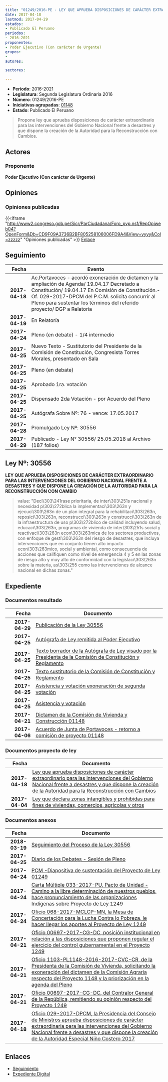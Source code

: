 ```yaml
---
title: "01249/2016-PE - LEY QUE APRUEBA DISPOSICIONES DE CARÁCTER EXTRAORDINARIO PARA LAS INTERVENCIONES DEL GOBIERNO NACIONAL FRENTE A DESASTRES Y QUE DISPONE LA CREACIÓN DE LA AUTORIDAD PARA LA RECONSTRUCCIÓN CON CAMBIOS"
date: 2017-04-18
lastmod: 2017-04-29
estados:
- Publicado El Peruano
periodos:
- 2016-2021
proponentes:
- Poder Ejecutivo (Con carácter de Urgente)
grupos:
- 
autores:

sectores:

---
```

- **Periodo**: 2016-2021
- **Legislatura**: Segunda Legislatura Ordinaria 2016
- **Número**: 01249/2016-PE
- **Iniciativas agrupadas**: [01148](../../01100/01148)
- **Estado**: Publicado El Peruano

> Propone ley que aprueba disposiciones de carácter extraordinario para las intervenciones del Gobierno Nacional frente a desastres y que dispone la creación de la Autoridad para la Reconstrucción con Cambios.


## Actores

### Proponente

**Poder Ejecutivo (Con carácter de Urgente)**

## Opiniones

### Opiniones publicadas

{{<iframe "http://www2.congreso.gob.pe/Sicr/ParCiudadana/Foro_pvp.nsf/RepOpiweb04?OpenForm&Db=CD9F09A3736B2BF805258106006FD9A4&View=yyyy&Col=zzzzz" "Opiniones publicadas" >}}
[Enlace](http://www2.congreso.gob.pe/Sicr/ParCiudadana/Foro_pvp.nsf/RepOpiweb04?OpenForm&Db=CD9F09A3736B2BF805258106006FD9A4&View=yyyy&Col=zzzzz)


## Seguimiento

| Fecha | Evento |
|------:|--------|
| **2017-04-18** | Ac.Portavoces - acordó exoneración de dictamen y la ampliación de Agenda/ 19.04.17 Decretado a Constitución/ 19.04.17 En Comisión de Constitución.- Of. 029-2017-DPCM del P.C.M. solicita concurrir al Pleno para sustentar los términos del referido proyecto/ DGP a Relatoría |
| **2017-04-19** | En Relatoría |
| **2017-04-24** | Pleno (en debate) - 1/4 intermedio |
| **2017-04-25** | Nuevo Texto - Sustitutorio del Presidente de la Comisión de Constitución, Congresista Torres Morales, presentado en Sala |
| **2017-04-25** | Pleno (en debate) |
| **2017-04-25** | Aprobado 1ra. votación |
| **2017-04-25** | Dispensado 2da Votación - por Acuerdo del Pleno |
| **2017-04-25** | Autógrafa Sobre Nº: 76 - vence: 17.05.2017 |
| **2017-04-28** | Promulgado Ley Nº: 30556 |
| **2017-04-29** | Publicado - Ley N° 30556/ 25.05.2018 al Archivo (187 folios) |

## Ley Nº: 30556

**LEY QUE APRUEBA DISPOSICIONES DE CARÁCTER EXTRAORDINARIO PARA LAS INTERVENCIONES DEL GOBIERNO NACIONAL FRENTE A DESASTRES Y QUE DISPONE LA CREACIÓN DE LA AUTORIDAD PARA LA RECONSTRUCCIÓN CON CAMBIO**

> value: "Decl\303\241rase prioritaria, de inter\303\251s nacional y necesidad p\303\272blica la implementaci\303\263n y ejecuci\303\263n de un plan integral para la rehabilitaci\303\263n, reposici\303\263n, reconstrucci\303\263n y construcci\303\263n de la infraestructura de uso p\303\272blico de calidad incluyendo salud, educaci\303\263n, programas de vivienda de inter\303\251s social y reactivaci\303\263n econ\303\263mica de los sectores productivos, con enfoque de gesti\303\263n del riesgo de desastres, que incluya intervenciones que en conjunto tienen alto impacto econ\303\263mico, social y ambiental, como consecuencia de acciones que califiquen como nivel de emergencia 4 y 5 en las zonas de riesgo alto y muy alto de conformidad con la legislaci\303\263n sobre la materia, as\303\255 como las intervenciones de alcance nacional en dichas zonas."


## Expediente

### Documentos resultado

| Fecha | Documento |
|------:|-----------|
| **2017-04-29** | [Publicación de la Ley 30556](http://www.leyes.congreso.gob.pe/Documentos/2016_2021/ADLP/Normas_Legales/30556-LEY.pdf) |
| **2017-04-25** | [Autógrafa de Ley remitida al Poder Ejecutivo](http://www.leyes.congreso.gob.pe/Documentos/2016_2021/Autografas/Ley_y_de_Resolucion_Legislativa/AU0124920170425.pdf) |
| **2017-04-25** | [Texto borrador de la Autógrafa de Ley visado por la Presidenta de la Comisión de Constitución y Reglamento](http://www.leyes.congreso.gob.pe/Documentos/2016_2021/Texto_Borrador_de_Autografa/BAU0124820170425.pdf) |
| **2017-04-25** | [Texto sustitutorio de la Comisión de Constitución y Reglamento](http://www.leyes.congreso.gob.pe/Documentos/2016_2021/Texto_Sustitutorio/Proyectos_de_Ley/TS0124920170425..pdf) |
| **2017-04-25** | [Asistencia y votación exoneración de segunda votación](http://www.leyes.congreso.gob.pe/Documentos/2016_2021/Asistencia_y_Votacion/Proyectos_de_Ley/Exoneracion_de_Segunda_Votacion/EV0124920170425.pdf) |
| **2017-04-25** | [Asistencia y votación](http://www.leyes.congreso.gob.pe/Documentos/2016_2021/Asistencia_y_Votacion/Proyectos_de_Ley/AV0124920170425.pdf) |
| **2017-04-21** | [Dictamen de la Comisión de Vivienda y Construcción 01148](http://www.leyes.congreso.gob.pe/Documentos/2016_2021/Dictamenes/Proyectos_de_Ley/01148DC24MAY20170421..pdf) |
| **2017-04-06** | [Acuerdo de Junta de Portavoces - retorno a comisión de proyecto 01148](http://www.leyes.congreso.gob.pe/Documentos/2016_2021/Acuerdos/Junta_Portavoces/AJP0114820170406.pdf) |

### Documentos proyecto de ley

| Fecha | Documento |
|------:|-----------|
| **2017-04-18** | [Ley que aprueba disposiciones de carácter extraordinario para las intervenciones del Gobierno Nacional frente a desastres y que dispone la creación de la Autoridad para la Reconstrucción con Cambios](http://www.leyes.congreso.gob.pe/Documentos/2016_2021/Proyectos_de_Ley_y_de_Resoluciones_Legislativas/PL0124920170418.D.pdf) |
| **2017-04-04** | [Ley que declara zonas intangibles y prohibidas para fines de viviendas, comercios, agrícolas y otros](http://www.leyes.congreso.gob.pe/Documentos/2016_2021/Proyectos_de_Ley_y_de_Resoluciones_Legislativas/PL00114820170404.-.pdf) |

### Documentos anexos

| Fecha | Documento |
|------:|-----------|
| **2018-03-19** | [Seguimiento del Proceso de la Ley 30556](http://www.leyes.congreso.gob.pe/Documentos/2016_2021/Seguimiento_de_Proyectos_de_Ley/01148PL20180319.pdf) |
| **2017-04-25** | [Diario de los Debates - Sesión de Pleno](http://www2.congreso.gob.pe/Sicr/DiarioDebates/Publicad.nsf/SesionesPleno/05256D6E0073DFE90525810D0074BD43/$FILE/SLO-2016-7A.pdf) |
| **2017-04-24** | [PCM -Diapositiva de sustentación del Proyecto de Ley 01249](http://www.leyes.congreso.gob.pe/Documentos/2016_2021/Investidura_del_Consejo_de_Ministros/Exposicion_de_Ministros/Presidencia/PCM-0124920170424.pdf) |
| **2017-04-24** | [Carta Múltiple 033-2017-PU, Pacto de Unidad - Camino a la libre determinación de nuestros pueblos, hace pronunciamiento de las organizaciones Indígenas sobre Proyecto de Ley 1249](http://www.leyes.congreso.gob.pe/Documentos/2016_2021/Oficios/Otras_Instituciones/CARTA-MULTIPLE-033-2017-PU.pdf) |
| **2017-04-24** | [Oficio 068-2017-MCLCP-MN, la Mesa de Concertación para la Lucha Contra lo Pobreza, le hacer llegar los aportes al Proyecto de Ley 1249](http://www.leyes.congreso.gob.pe/Documentos/2016_2021/Oficios/Otras_Instituciones/OFICIO-068-2017-MCLCP-MN.pdf) |
| **2017-04-21** | [Oficio 00697-2017-CG-DC, posición institucional en relación a las disposiciones que proponen regular el ejercicio del control gubernamental en el Proyecto 1249](http://www.leyes.congreso.gob.pe/Documentos/2016_2021/Oficios/Otras_Instituciones/OFICIO-006697-2017-CG-DC.pdf) |
| **2017-04-21** | [Oficio 1103-PL1148-2016-2017-CVC-CR, de la Presidenta de la Comisión de Vivienda, solicitando la exoneración del dictamen de la Comisión Agraria respecto del Proyecto 1148 y la priorización en la agenda del Pleno](http://www.leyes.congreso.gob.pe/Documentos/2016_2021/Oficios/Comisiones_Ordinarias/OFICIO-1103-PL1148-2016-2017-CVC-CR.pdf) |
| **2017-04-21** | [Oficio 00697-2017-CG-DC, del Contralor General de la República, remitiendo su opinión respecto del Proyecto 1249](http://www.leyes.congreso.gob.pe/Documentos/2016_2021/Oficios/Otras_Instituciones/OFICIO-00697-2017-CG-DC.pdf) |
| **2017-04-18** | [Oficio 029-2017-DPCM, la Presidencia del Consejo de Ministros aprueba disposiciones de carácter extraordinaria para las intervenciones del Gobierno Nacional frente a desastres y que dispone la creación de la Autoridad Especial Niño Costero 2017](http://www.leyes.congreso.gob.pe/Documentos/2016_2021/Oficios/Otras_Instituciones/OFICIO-029-2017-DPCM.pdf) |

## Enlaces

- [Seguimiento](http://www2.congreso.gob.pe/Sicr/TraDocEstProc/CLProLey2016.nsf/f7fff46988ca05b1052578e100829cc7/4d58a24aa484235c05258106006c342b?OpenDocument)
- [Expediente Digital](http://www2.congreso.gob.pe/Sicr/TraDocEstProc/Expvirt_2011.nsf/visbusqptramdoc1621/01249?opendocument)

